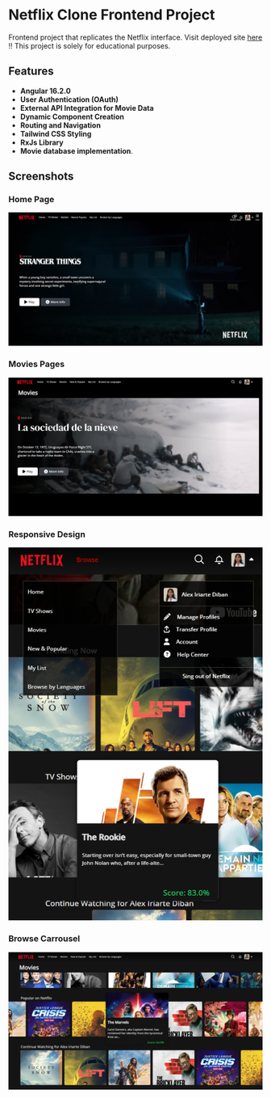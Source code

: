 
# Netflix Clone Frontend Project

Frontend project that replicates the Netflix interface. Visit deployed site [here](https://aneptuno.github.io/Netflix-Clone-Angular/) 
<br>!! This project is solely for educational purposes.

## Features
- **Angular 16.2.0** 
- **User Authentication (OAuth)** 
- **External API Integration for Movie Data** 
- **Dynamic Component Creation** 
- **Routing and Navigation** 
- **Tailwind CSS Styling** 
- **RxJs Library** 
- **Movie database implementation**.


## Screenshots

### **Home Page**
<img src="readme_img/HomePage.png" alt="Home Page" class="screenshot">

### **Movies Pages**
<img src="readme_img/MoviesPages.png" alt="Movie Details" class="screenshot">

### **Responsive Design**
<img src="readme_img/ResponsiveDesign.png" alt="Responsive Design" class="screenshot">

### **Browse Carrousel**
<img src="readme_img/BrowseMovies.png" alt="Browse Carrousel" class="screenshot">



